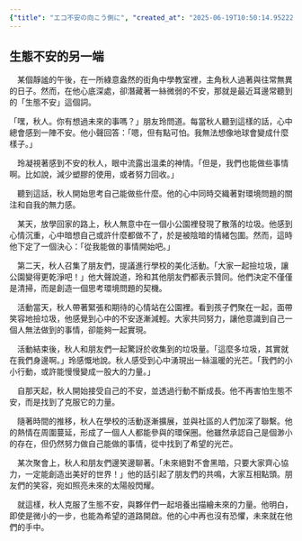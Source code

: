 ```yaml
---
{"title": "エコ不安の向こう側に", "created_at": "2025-06-19T10:50:14.952225+09:00"}
---
```


## 生態不安的另一端

　某個靜謐的午後，在一所綠意盎然的街角中學教室裡，主角秋人過著與往常無異的日子。然而，在他心底深處，卻潛藏著一絲微弱的不安，那就是最近耳邊常聽到的「生態不安」這個詞。

「嘿，秋人。你有想過未來的事嗎？」朋友玲問道。每當秋人聽到這樣的話，心中總會感到一陣不安。他小聲回答：「嗯，但有點可怕。我無法想像地球會變成什麼樣子。」

　玲凝視著感到不安的秋人，眼中流露出溫柔的神情。「但是，我們也能做些事情啊。比如說，減少塑膠的使用，或者努力回收。」

　聽到這話，秋人開始思考自己能做些什麼。他的心中同時交織著對環境問題的關注和自我的無力感。

　某天，放學回家的路上，秋人無意中在一個小公園裡發現了散落的垃圾。他感到心情沉重，心中暗想自己或許什麼都做不了，於是被陰暗的情緒包圍。然而，這時他下定了一個決心：「從我能做的事情開始吧。」

　第二天，秋人召集了朋友們，提議進行學校的美化活動。「大家一起撿垃圾，讓公園變得更乾淨吧！」他大聲說道，玲和其他朋友們都表示贊同。他們決定不僅僅是清掃，而是創造一個思考環境問題的契機。

　活動當天，秋人帶著緊張和期待的心情站在公園裡。看到孩子們聚在一起，面帶笑容地撿垃圾，他感覺到心中的不安逐漸減輕。大家共同努力，讓他意識到自己一個人無法做到的事情，卻能夠一起實現。

　活動結束後，秋人和朋友們一起驚訝於收集到的垃圾量。「這麼多垃圾，其實就在我們身邊啊。」玲感慨地說。秋人感受到心中湧現出一絲溫暖的光芒。「我們的小小行動，或許能慢慢變成一股大的力量。」

　自那天起，秋人開始接受自己的不安，並透過行動不斷成長。他不再害怕生態不安，而是找到了克服它的力量。

　隨著時間的推移，秋人在學校的活動逐漸擴展，並與社區的人們加深了聯繫。他的熱情在周圍蔓延，形成了一個人人都能參與的環保圈。他雖然承認自己是個渺小的存在，但仍然努力做自己能做的事情，從中找到了希望的光芒。

　某次聚會上，秋人和朋友們邊笑邊聊著。「未來絕對不會黑暗，只要大家齊心協力，一定能創造出美好的世界！」他的話引起了朋友們的共鳴，大家互相點頭。朋友們的笑容，宛如照亮未來的太陽般閃耀。

　就這樣，秋人克服了生態不安，與夥伴們一起培養出描繪未來的力量。他明白，即使是微小的一步，也能為希望的道路開啟。他的心中再也沒有恐懼，未來就在他們的手中。
